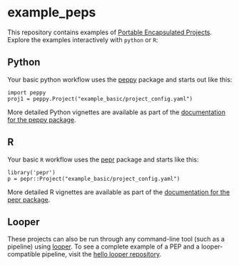 # example_peps

This repository contains examples of [Portable Encapsulated Projects](http://pepkit.github.io). Explore the examples interactively with `python` or `R`:


## Python

Your basic python workflow uses the [peppy](http://github.com/pepkit/peppy) package and starts out like this:

```{python}
import peppy
proj1 = peppy.Project("example_basic/project_config.yaml")
```
More detailed Python vignettes are available as part of the [documentation for the peppy package](https://peppy.readthedocs.io/en/latest/index.html).

## R

Your basic `R` workflow uses the [pepr](http://github.com/pepkit/pepr) package and starts like this:

```{r}
library('pepr')
p = pepr::Project("example_basic/project_config.yaml")
```

More detailed R vignettes are available as part of the [documentation for the pepr package](http://code.databio.org/pepr).

## Looper

These projects can also be run through any command-line tool (such as a pipeline) using [looper](https://github.com/pepkit/looper). To see a complete example of a PEP and a looper-compatible pipeline, visit the [hello looper repository](https://github.com/pepkit/hello_looper).
